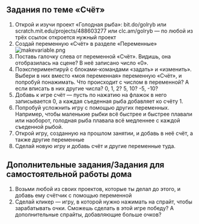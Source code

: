 ## Задания по теме «Счёт»

1. Открой и изучи проект «Голодная рыба»: bit.do/golryb или scratch.mit.edu/projects/488603277 или clc.am/golryb — по любой из трёх ссылок откроется нужный проект
2. Создай переменную «Счёт» в разделе «Переменные»
![makevariable.png]({{site.baseurl}}/lessons/score/makevariable.png)
3. Поставь галочку слева от переменной «Счёт». Видишь, она отобразилась на сцене? В неё записано число «0».
4. Поэкспериментируй с блоками-командами «задать» и «изменить». Выбери в них вместо «моя переменная» переменную «Счёт», и попробуй понажимать. Что происходит с числом в переменной? А если вписать в них другие числа? 0, 1, 2? 5, 10? -5, -10?
5. Добавь к игре счёт — пусть по нажатию на флажок в него записывается 0, а каждая съеденная рыба добавляет ко счёту 1.
6. Попробуй усложнить игру с помощью других переменных. Например, чтобы маленькие рыбки всё быстрее и быстрее плавали или наоборот, голодная рыба плавала всё медленнее с каждой съеденной рыбой.
7. Открой игру, созданную на прошлом занятии, и добавь в неё счёт, а также другие переменные
8. Сделай новую игру и добавь счёт и другие переменные туда.

## Дополнительные задания/Задания для самостоятельной работы дома

1. Возьми любой из своих проектов, которые ты делал до этого, и добавь ему счётчик с помощью переменной
2. Сделай кликер — игру, в которой нужно нажимать на спрайт, чтобы зарабатывать очки. Сможешь сделать в этой игре победу? А дополнительные спрайты, добавляющие больше очков?
